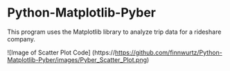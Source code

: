 # Python-Matplotlib-Pyber
This program uses the Matplotlib library to analyze trip data for a rideshare company.

![Image of Scatter Plot Code]
(https://https://github.com/finnwurtz/Python-Matplotlib-Pyber/images/Pyber_Scatter_Plot.png)